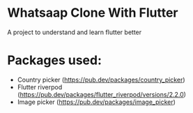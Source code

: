# Whatsaap Clone With Flutter

A project to understand and learn flutter better

# Packages used:
- Country picker (https://pub.dev/packages/country_picker)
- Flutter riverpod (https://pub.dev/packages/flutter_riverpod/versions/2.2.0)
- Image picker (https://pub.dev/packages/image_picker)